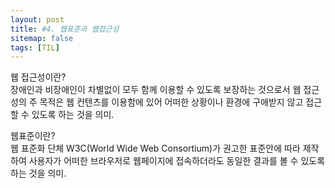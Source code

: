 ```yaml
---
layout: post
title: #4. 웹표준과 웹접근성
sitemap: false
tags: [TIL]
---
```

웹 접근성이란?<br>
장애인과 비장애인이 차별없이 모두 함께 이용할 수 있도록 보장하는 것으로서 웹 접근성의 주 목적은 웹 컨텐츠를 이용함에 있어 어떠한 상황이나 환경에 구애받지 않고 접근할 수 있도록 하는 것을 의미.

웹표준이란?<br>
웹 표준화 단체 W3C(World Wide Web Consortium)가 권고한 표준안에 따라 제작하여 사용자가 어떠한 브라우저로 웹페이지에 접속하더라도 동일한 결과를 볼 수 있도록 하는 것을 의미.